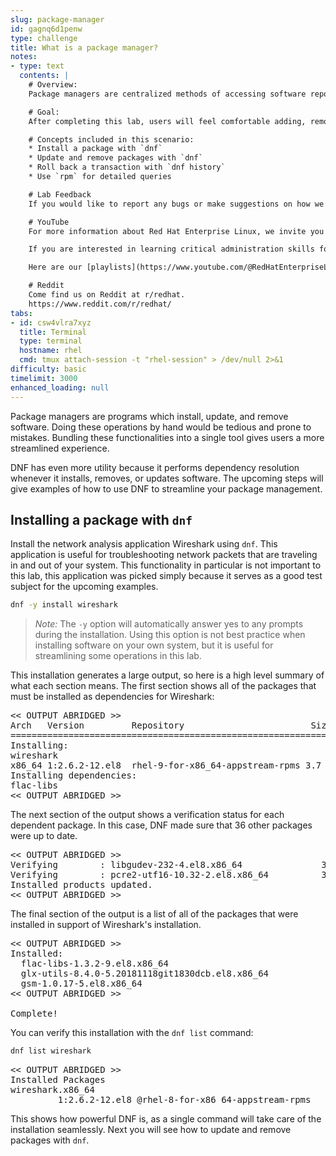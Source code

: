 ```yaml
---
slug: package-manager
id: gagnq6d1penw
type: challenge
title: What is a package manager?
notes:
- type: text
  contents: |
    # Overview:
    Package managers are centralized methods of accessing software repositories. Using package managers for installing and updating software removes many opportunities for user error and automates numerous installation steps. On RHEL, DNF is the default package manager, but you will also see RPM.

    # Goal:
    After completing this lab, users will feel comfortable adding, removing, and updating packages.

    # Concepts included in this scenario:
    * Install a package with `dnf`
    * Update and remove packages with `dnf`
    * Roll back a transaction with `dnf history`
    * Use `rpm` for detailed queries

    # Lab Feedback
    If you would like to report any bugs or make suggestions on how we can improve our labs, [please leave us a message here](https://github.com/rhel-labs/instruqt/discussions/categories/general).

    # YouTube
    For more information about Red Hat Enterprise Linux, we invite you to view our [YouTube channel]([**red.ht/rhel-youtube**](https://red.ht/4etqJ1T)). [**red.ht/rhel-youtube**](https://red.ht/4etqJ1T)

    If you are interested in learning critical administration skills for Red Hat Enterprise Linux, you might be interested in our show [Into the Terminal](https://www.youtube.com/playlist?list=PLXJyD2dL4oqeX-C3MvsMUJuEzWM4vLK2C).

    Here are our [playlists](https://www.youtube.com/@RedHatEnterpriseLinux/playlists). You can find various playlists on topics such as product updates and Satellite configuration and administration.

    # Reddit
    Come find us on Reddit at r/redhat.
    https://www.reddit.com/r/redhat/
tabs:
- id: csw4vlra7xyz
  title: Terminal
  type: terminal
  hostname: rhel
  cmd: tmux attach-session -t "rhel-session" > /dev/null 2>&1
difficulty: basic
timelimit: 3000
enhanced_loading: null
---
```


Package managers are programs which install, update, and remove software. Doing these operations by hand would be tedious and prone to mistakes. Bundling these functionalities into a single tool gives users a more streamlined experience.

DNF has even more utility because it performs dependency resolution whenever it installs, removes, or updates software. The upcoming steps will give examples of how to use DNF to streamline your package management.

## Installing a package with `dnf`

Install the network analysis application Wireshark using `dnf`. This application is useful for troubleshooting network packets that are traveling in and out of your system. This functionality in particular is not important to this lab, this application was picked simply because it serves as a good test subject for the upcoming examples.

```bash
dnf -y install wireshark
```

>_Note:_ The `-y` option will automatically answer yes to any prompts during the installation. Using this option is not best practice when installing software on your own system, but it is useful for streamlining some operations in this lab.

This installation generates a large output, so here is a high level summary of what each section means. The first section shows all of the packages that must be installed as dependencies for Wireshark:

<pre class=file>
<< OUTPUT ABRIDGED >>
Arch   Version         Repository                        Size
===================================================================
Installing:
wireshark
x86_64 1:2.6.2-12.el8  rhel-9-for-x86_64-appstream-rpms 3.7 M
Installing dependencies:
flac-libs
<< OUTPUT ABRIDGED >>
</pre>

The next section of the output shows a verification status for each dependent package. In this case, DNF made sure that 36 other packages were up to date.

<pre class=file>
<< OUTPUT ABRIDGED >>
Verifying        : libgudev-232-4.el8.x86_64               35/36
Verifying        : pcre2-utf16-10.32-2.el8.x86_64          36/36
Installed products updated.
<< OUTPUT ABRIDGED >>
</pre>

The final section of the output is a list of all of the packages that were installed in support of Wireshark's installation.

<pre class=file>
<< OUTPUT ABRIDGED >>
Installed:
  flac-libs-1.3.2-9.el8.x86_64
  glx-utils-8.4.0-5.20181118git1830dcb.el8.x86_64
  gsm-1.0.17-5.el8.x86_64
<< OUTPUT ABRIDGED >>

Complete!
</pre>

You can verify this installation with the `dnf list` command:

```bash
dnf list wireshark
```

<pre class=file>
<< OUTPUT ABRIDGED >>
Installed Packages
wireshark.x86_64
         1:2.6.2-12.el8 @rhel-8-for-x86_64-appstream-rpms
</pre>

This shows how powerful DNF is, as a single command will take care of the installation
seamlessly. Next you will see how to update and remove packages with `dnf`.

